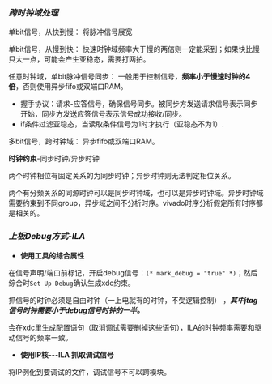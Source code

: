 ### *跨时钟域处理*
单bit信号，从快到慢：
        将脉冲信号展宽

单bit信号，从慢到快：
        快速时钟域频率大于慢的两倍则一定能采到；如果快比慢只大一点，可能会产生亚稳态，需要打两拍。

任意时钟域，单bit脉冲信号同步：
        一般用于控制信号，**频率小于慢速时钟的4倍**，否则使用异步fifo或双端口RAM。
- 握手协议：请求-应答信号，确保信号同步。被同步方发送请求信号表示同步开始，同步方发送应答信号表示信号成功接收/同步。
- if条件过滤亚稳态，当读取条件信号为1时才执行（亚稳态不为1）.

多bit信号，跨时钟域：
        异步fifo或双端口RAM。


**时钟约束**-同步时钟/异步时钟

两个时钟相位有固定关系的为同步时钟；异步时钟则无法判定相位关系。

两个有分频关系的同源时钟可以是同步时钟域，也可以是异步时钟域。异步时钟域需要约束到不同group，异步域之间不分析时序。vivado时序分析假定所有时序都是相关的。


### *上板Debug方式-ILA*

- **使用工具的综合属性**

在信号声明/端口前标记，开启debug信号：`(* mark_debug = "true" *)`；然后综合时`Set Up Debug`确认生成xdc约束。

抓信号的时钟必须是自由时钟（一上电就有的时钟，不受逻辑控制）
，***其中jtag信号时钟需要小于debug信号时钟的一半。***

会在xdc里生成配置语句（取消调试需要删掉这些语句），ILA的时钟频率需要和驱动信号的频率一致。


- **使用IP核---ILA 抓取调试信号**

将IP例化到要调试的文件，调试信号不可以跨模块。



